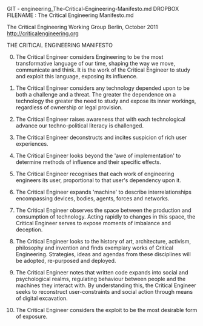GIT - engineering_The-Critical-Engineering-Manifesto.md
DROPBOX FILENAME : The Critical Engineering Manifesto.md


The Critical Engineering Working Group
Berlin, October 2011
http://criticalengineering.org

THE CRITICAL ENGINEERING MANIFESTO

0. The Critical Engineer considers Engineering to be the most transformative language of our time, shaping the way we move, communicate and think. It is the work of the Critical Engineer to study and exploit this language, exposing its influence.

1. The Critical Engineer considers any technology depended upon to be both a challenge and a threat. The greater the dependence on a technology the greater the need to study and expose its inner workings, regardless of ownership or legal provision.

2. The Critical Engineer raises awareness that with each technological advance our techno-political literacy is challenged.

3. The Critical Engineer deconstructs and incites suspicion of rich user experiences.

4. The Critical Engineer looks beyond the 'awe of implementation' to determine methods of influence and their specific effects.

5. The Critical Engineer recognises that each work of engineering engineers its user, proportional to that user's dependency upon it.

6. The Critical Engineer expands 'machine' to describe interrelationships encompassing devices, bodies, agents, forces and networks.

7. The Critical Engineer observes the space between the production and consumption of technology. Acting rapidly to changes in this space, the Critical Engineer serves to expose moments of imbalance and deception.

8. The Critical Engineer looks to the history of art, architecture, activism, philosophy and invention and finds exemplary works of Critical Engineering. Strategies, ideas and agendas from these disciplines will be adopted, re-purposed and deployed.

9. The Critical Engineer notes that written code expands into social and psychological realms, regulating behaviour between people and the machines they interact with. By understanding this, the Critical Engineer seeks to reconstruct user-constraints and social action through means of digital excavation.

10. The Critical Engineer considers the exploit to be the most desirable form of exposure.